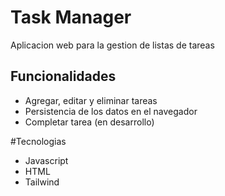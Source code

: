 # Task Manager
<p>Aplicacion web para la gestion de listas de tareas</p>

## Funcionalidades
- Agregar, editar y eliminar tareas
- Persistencia de los datos en el navegador
- Completar tarea <e>(en desarrollo)</e>

#Tecnologias
- Javascript
- HTML
- Tailwind
